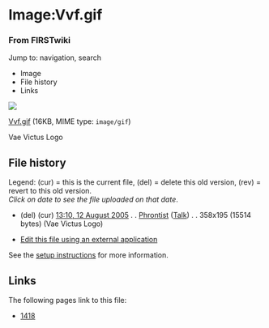 

# Image:Vvf.gif

### From FIRSTwiki

Jump to: navigation, search

  * Image
  * File history
  * Links

![](/media/3/33/Vvf.gif)

[Vvf.gif](/media/3/33/Vvf.gif "Vvf.gif" ) (16KB, MIME type: `image/gif`)

Vae Victus Logo

## File history

Legend: (cur) = this is the current file, (del) = delete this old version,
(rev) = revert to this old version.  
_Click on date to see the file uploaded on that date_.

  * (del) (cur) [13:10, 12 August 2005](/media/3/33/Vvf.gif "/media/3/33/Vvf.gif" ) . . [Phrontist](User:Phrontist "User:Phrontist" ) ([Talk](User_talk:Phrontist "User talk:Phrontist" )) . . 358x195 (15514 bytes) (Vae Victus Logo)
  

  * [Edit this file using an external application](/index.php?title=Image:Vvf.gif&action=edit&externaledit=true&mode=file "Image:Vvf.gif" )

See the [setup
instructions](http://meta.wikimedia.org/wiki/Help:External_editors
"http://meta.wikimedia.org/wiki/Help:External_editors" ) for more information.

## Links

The following pages link to this file:

  * [1418](1418 "1418" )

